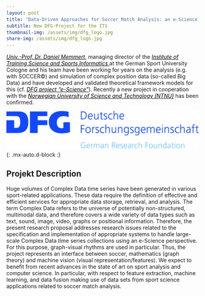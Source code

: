 ```yaml
---
layout: post
title: "Data-Driven Approaches for Soccer Match Analysis: an e-Science Perspective"
subtitle: New DFG-Project for the ITS
thumbnail-img: /assets/img/dfg_logo.jpg
share-img: /assets/img/dfg_logo.jpg
---
```

<a href="https://www.dshs-koeln.de/en/visitenkarte/person/univ-prof-dr-daniel-memmert/" style="color:black"><i>Univ.-Prof. Dr. Daniel Memmert</i></a>, managing director of the <a href="https://www.dshs-koeln.de/en/institut-fuer-trainingswissenschaft-und-sportinformatik/" style="color:black"><i>Institute of Training Science and Sports Informatics </i></a>at the German Sport University Cologne and his team have been working for years on the analysis (e.g. with SOCCER©) and simulation of complex position data (so-called Big Data) and have developed and validated theoretical framework models for this (cf. <a href="https://gepris.dfg.de/gepris/projekt/432920202?language=en" style="color:black"><i> DFG project “e-Science”</i></a>). Recently a new project in cooperation with the <a href="https://www.ntnu.edu/ie" style="color:black"><i>Norwegian University of Science and Technology (NTNU)</i></a> has been confirmed.

[![dfg_logo](../assets/img/dfg_logo.jpg)](https://gepris.dfg.de/gepris/projekt/432920202?language=en){: .mx-auto.d-block :}
 
<h2>Projekt Description</h2>

Huge volumes of Complex Data time series have been generated in various sport-related applications. These data require the definition of effective and efficient services for appropriate data storage, retrieval, and analysis. The term Complex Data refers to the universe of potentially non-structured, multimodal data, and therefore covers a wide variety of data types such as text, sound, image, video, graphs or positional information. Therefore, the present research proposal addresses research issues related to the specification and implementation of appropriate systems to handle large-scale Complex Data time series collections using an e-Science perspective. For this purpose, graph-visual rhythms are used in particular. Thus, the project represents an interface between soccer, mathematics (graph theory) and machine vision (visual representation/features). We expect to benefit from recent advances in the state of art on sport analysis and computer science. In particular, with respect to feature extraction, machine learning, and data fusion making use of data sets from sport science applications related to soccer match analysis.













